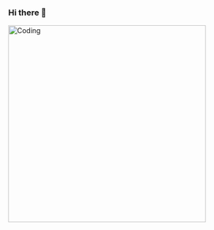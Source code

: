 ### Hi there 👋

<img align="center" alt="Coding" width="400" src="https://media.giphy.com/media/qgQUggAC3Pfv687qPC/giphy.gif">
